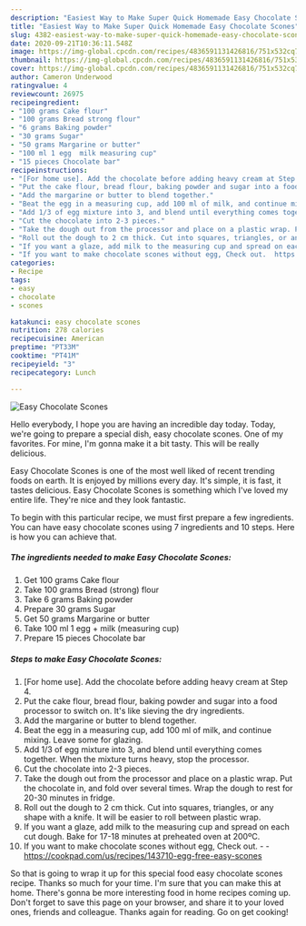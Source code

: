 ```yaml
---
description: "Easiest Way to Make Super Quick Homemade Easy Chocolate Scones"
title: "Easiest Way to Make Super Quick Homemade Easy Chocolate Scones"
slug: 4382-easiest-way-to-make-super-quick-homemade-easy-chocolate-scones
date: 2020-09-21T10:36:11.548Z
image: https://img-global.cpcdn.com/recipes/4836591131426816/751x532cq70/easy-chocolate-scones-recipe-main-photo.jpg
thumbnail: https://img-global.cpcdn.com/recipes/4836591131426816/751x532cq70/easy-chocolate-scones-recipe-main-photo.jpg
cover: https://img-global.cpcdn.com/recipes/4836591131426816/751x532cq70/easy-chocolate-scones-recipe-main-photo.jpg
author: Cameron Underwood
ratingvalue: 4
reviewcount: 26975
recipeingredient:
- "100 grams Cake flour"
- "100 grams Bread strong flour"
- "6 grams Baking powder"
- "30 grams Sugar"
- "50 grams Margarine or butter"
- "100 ml 1 egg  milk measuring cup"
- "15 pieces Chocolate bar"
recipeinstructions:
- "[For home use]. Add the chocolate before adding heavy cream at Step 4."
- "Put the cake flour, bread flour, baking powder and sugar into a food processor to switch on. It&#39;s like sieving the dry ingredients."
- "Add the margarine or butter to blend together."
- "Beat the egg in a measuring cup, add 100 ml of milk, and continue mixing. Leave some for glazing."
- "Add 1/3 of egg mixture into 3, and blend until everything comes together. When the mixture turns heavy, stop the processor."
- "Cut the chocolate into 2-3 pieces."
- "Take the dough out from the processor and place on a plastic wrap. Put the chocolate in, and fold over several times. Wrap the dough to rest for 20-30 minutes in fridge."
- "Roll out the dough to 2 cm thick. Cut into squares, triangles, or any shape with a knife. It will be easier to roll between plastic wrap."
- "If you want a glaze, add milk to the measuring cup and spread on each cut dough. Bake for 17-18 minutes at preheated oven at 200ºC."
- "If you want to make chocolate scones without egg, Check out.  https://cookpad.com/us/recipes/143710-egg-free-easy-scones"
categories:
- Recipe
tags:
- easy
- chocolate
- scones

katakunci: easy chocolate scones 
nutrition: 278 calories
recipecuisine: American
preptime: "PT33M"
cooktime: "PT41M"
recipeyield: "3"
recipecategory: Lunch

---
```



![Easy Chocolate Scones](https://img-global.cpcdn.com/recipes/4836591131426816/751x532cq70/easy-chocolate-scones-recipe-main-photo.jpg)

Hello everybody, I hope you are having an incredible day today. Today, we're going to prepare a special dish, easy chocolate scones. One of my favorites. For mine, I'm gonna make it a bit tasty. This will be really delicious.



Easy Chocolate Scones is one of the most well liked of recent trending foods on earth. It is enjoyed by millions every day. It's simple, it is fast, it tastes delicious. Easy Chocolate Scones is something which I've loved my entire life. They're nice and they look fantastic.


To begin with this particular recipe, we must first prepare a few ingredients. You can have easy chocolate scones using 7 ingredients and 10 steps. Here is how you can achieve that.

<!--inarticleads1-->

##### The ingredients needed to make Easy Chocolate Scones:

1. Get 100 grams Cake flour
1. Take 100 grams Bread (strong) flour
1. Take 6 grams Baking powder
1. Prepare 30 grams Sugar
1. Get 50 grams Margarine or butter
1. Take 100 ml 1 egg + milk (measuring cup)
1. Prepare 15 pieces Chocolate bar




<!--inarticleads2-->

##### Steps to make Easy Chocolate Scones:

1. [For home use]. Add the chocolate before adding heavy cream at Step 4.
1. Put the cake flour, bread flour, baking powder and sugar into a food processor to switch on. It&#39;s like sieving the dry ingredients.
1. Add the margarine or butter to blend together.
1. Beat the egg in a measuring cup, add 100 ml of milk, and continue mixing. Leave some for glazing.
1. Add 1/3 of egg mixture into 3, and blend until everything comes together. When the mixture turns heavy, stop the processor.
1. Cut the chocolate into 2-3 pieces.
1. Take the dough out from the processor and place on a plastic wrap. Put the chocolate in, and fold over several times. Wrap the dough to rest for 20-30 minutes in fridge.
1. Roll out the dough to 2 cm thick. Cut into squares, triangles, or any shape with a knife. It will be easier to roll between plastic wrap.
1. If you want a glaze, add milk to the measuring cup and spread on each cut dough. Bake for 17-18 minutes at preheated oven at 200ºC.
1. If you want to make chocolate scones without egg, Check out. -  - https://cookpad.com/us/recipes/143710-egg-free-easy-scones




So that is going to wrap it up for this special food easy chocolate scones recipe. Thanks so much for your time. I'm sure that you can make this at home. There's gonna be more interesting food in home recipes coming up. Don't forget to save this page on your browser, and share it to your loved ones, friends and colleague. Thanks again for reading. Go on get cooking!
